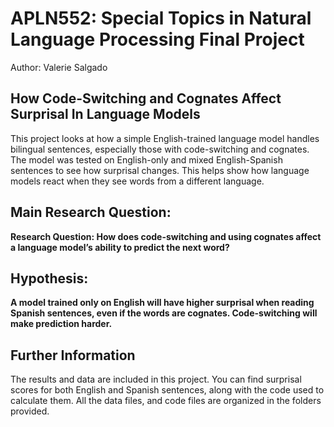# APLN552: Special Topics in Natural Language Processing Final Project
Author: Valerie Salgado

## How Code-Switching and Cognates Affect Surprisal In Language Models 

This project looks at how a simple English-trained language model handles bilingual sentences, especially those with code-switching and cognates. The model was tested on English-only and mixed English-Spanish sentences to see how surprisal changes. This helps show how language models react when they see words from a different language.

## Main Research Question:  
**Research Question: How does code-switching and using cognates affect a language model’s ability to predict the next word?**

## Hypothesis:
**A model trained only on English will have higher surprisal when reading Spanish sentences, even if the words are cognates. Code-switching will make prediction harder.** 

## Further Information
The results and data are included in this project. You can find surprisal scores for both English and Spanish sentences, along with the code used to calculate them. All the data files, and code files are organized in the folders provided.
